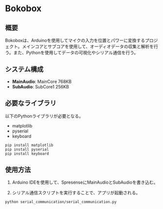 # Bokobox

## 概要
Bokoboxは、Arduinoを使用してマイクの入力を位置とパワーに変換するプロジェクト。メインコアとサブコアを使用して、オーディオデータの収集と解析を行う。また、Pythonを使用してデータの可視化やシリアル通信を行う。

## システム構成
- **MainAudio**: MainCore 768KB
- **SubAudio**: SubCore1 256KB

## 必要なライブラリ
以下のPythonライブラリが必要となる。

- matplotlib
- pyserial
- keyboard

```
pip install matplotlib
pip install pyserial
pip install keyboard
```

## 使用方法
1. Arduino IDEを使用して、SpresenseにMainAudioとSubAudioを書き込む。

1. シリアル通信スクリプトを実行することで、アプリが起動される。

```
python serial_communication/serial_communication.py
```